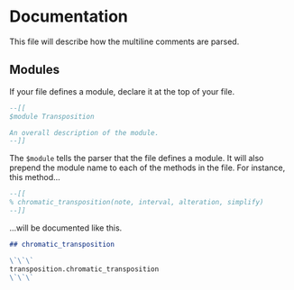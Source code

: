 # Documentation

This file will describe how the multiline comments are parsed.

## Modules

If your file defines a module, declare it at the top of your file.

```lua
--[[
$module Transposition

An overall description of the module.
--]]
```

The `$module` tells the parser that the file defines a module. It will also prepend the module name to each of the methods in the file. For instance, this method…

```lua
--[[
% chromatic_transposition(note, interval, alteration, simplify)
--]]
```

…will be documented like this.

```md
## chromatic_transposition

\`\`\`
transposition.chromatic_transposition
\`\`\`
```